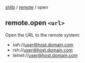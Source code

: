 [shlib][] / [remote][] / open

## remote.open `<url>`

Open the URL to the remote system:

 - ssh://user@host.domain.com
 - rsh://user@host.domain.com
 - telnet://user@host.domain.com

[remote]: ../remote/__index__.md "remote"
[shlib]: http://github.com/major0/shlib "shlib"
